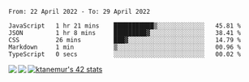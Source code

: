 <!--START_SECTION:waka-->

```text
From: 22 April 2022 - To: 29 April 2022

JavaScript   1 hr 21 mins    ███████████▒░░░░░░░░░░░░░   45.81 %
JSON         1 hr 8 mins     █████████▓░░░░░░░░░░░░░░░   38.41 %
CSS          26 mins         ███▓░░░░░░░░░░░░░░░░░░░░░   14.79 %
Markdown     1 min           ▒░░░░░░░░░░░░░░░░░░░░░░░░   00.96 %
TypeScript   0 secs          ░░░░░░░░░░░░░░░░░░░░░░░░░   00.02 %
```

<!--END_SECTION:waka-->
<a href="https://github.com/anuraghazra/github-readme-stats">
  <img align="left" src="https://github-readme-stats.vercel.app/api?username=Tanesan&count_private=true&show_icons=true" />
<img align="left" src="https://github-readme-stats.vercel.app/api/top-langs/?username=Tanesan" />
</a>

[![ktanemur's 42 stats](https://badge42.vercel.app/api/v2/cl1wslf6s002109l771rng2w8/stats?cursusId=21&coalitionId=62)](https://github.com/JaeSeoKim/badge42)
